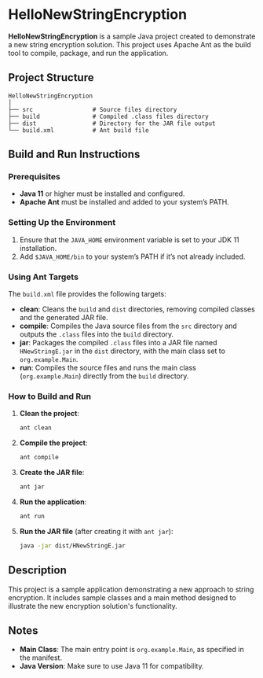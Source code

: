 
# HelloNewStringEncryption

**HelloNewStringEncryption** is a sample Java project created to demonstrate a new string encryption solution. This project uses Apache Ant as the build tool to compile, package, and run the application.

## Project Structure

```
HelloNewStringEncryption
│
├── src                 # Source files directory
├── build               # Compiled .class files directory
├── dist                # Directory for the JAR file output
└── build.xml           # Ant build file
```

## Build and Run Instructions

### Prerequisites

- **Java 11** or higher must be installed and configured.
- **Apache Ant** must be installed and added to your system’s PATH.

### Setting Up the Environment

1. Ensure that the `JAVA_HOME` environment variable is set to your JDK 11 installation.
2. Add `$JAVA_HOME/bin` to your system’s PATH if it’s not already included.

### Using Ant Targets

The `build.xml` file provides the following targets:

- **clean**: Cleans the `build` and `dist` directories, removing compiled classes and the generated JAR file.
- **compile**: Compiles the Java source files from the `src` directory and outputs the `.class` files into the `build` directory.
- **jar**: Packages the compiled `.class` files into a JAR file named `HNewStringE.jar` in the `dist` directory, with the main class set to `org.example.Main`.
- **run**: Compiles the source files and runs the main class (`org.example.Main`) directly from the `build` directory.

### How to Build and Run

1. **Clean the project**:
   ```bash
   ant clean
   ```

2. **Compile the project**:
   ```bash
   ant compile
   ```

3. **Create the JAR file**:
   ```bash
   ant jar
   ```

4. **Run the application**:
   ```bash
   ant run
   ```

5. **Run the JAR file** (after creating it with `ant jar`):
   ```bash
   java -jar dist/HNewStringE.jar
   ```

## Description

This project is a sample application demonstrating a new approach to string encryption. It includes sample classes and a main method designed to illustrate the new encryption solution's functionality.

## Notes

- **Main Class**: The main entry point is `org.example.Main`, as specified in the manifest.
- **Java Version**: Make sure to use Java 11 for compatibility.
